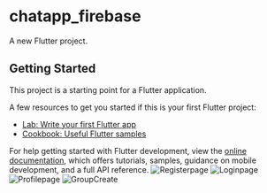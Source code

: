 # chatapp_firebase

A new Flutter project.

## Getting Started

This project is a starting point for a Flutter application.

A few resources to get you started if this is your first Flutter project:

- [Lab: Write your first Flutter app](https://docs.flutter.dev/get-started/codelab)
- [Cookbook: Useful Flutter samples](https://docs.flutter.dev/cookbook)

For help getting started with Flutter development, view the
[online documentation](https://docs.flutter.dev/), which offers tutorials,
samples, guidance on mobile development, and a full API reference.
![Registerpage](https://github.com/tejaroykorukonda/chatapp_firebase/assets/97439402/9a4a5b1a-39fd-42f5-86ce-9b29c6f0cc55)
![Loginpage](https://github.com/tejaroykorukonda/chatapp_firebase/assets/97439402/d43dcb69-5949-457e-be91-4aad3ffe40da)
![Profilepage](https://github.com/tejaroykorukonda/chatapp_firebase/assets/97439402/c3bb2c1c-8b18-43cd-a604-b7160907a851)
![GroupCreate](https://github.com/tejaroykorukonda/chatapp_firebase/assets/97439402/e5f85192-e9ca-4a3c-9fdc-5269dbfc4248)


